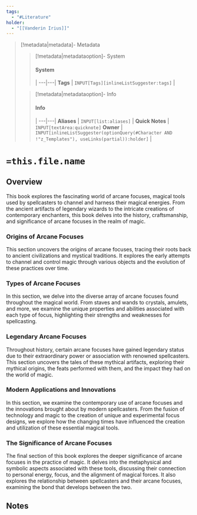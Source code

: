 ```yaml
---
tags:
  - "#Literature"
holder:
  - "[[Vanderin Irius]]"
---
```


> [!metadata|metadata]- Metadata 
>> [!metadata|metadataoption]- System
>> #### System
>>  |
>> ---|---|
> **Tags** | `INPUT[Tags][inlineListSuggester:tags]` |
>
>> [!metadata|metadataoption]- Info
>> #### Info
>>  |
>> ---|---|
>> **Aliases** | `INPUT[list:aliases]` |
>> **Quick Notes** |  `INPUT[textArea:quicknote]`
>> **Owner** | `INPUT[inlineListSuggester(optionQuery(#Character AND !"z_Templates"), useLinks(partial)):holder]` |

# `=this.file.name`


## Overview

This book explores the fascinating world of arcane focuses, magical tools used by spellcasters to channel and harness their magical energies. From the ancient artifacts of legendary wizards to the intricate creations of contemporary enchanters, this book delves into the history, craftsmanship, and significance of arcane focuses in the realm of magic.

### Origins of Arcane Focuses

This section uncovers the origins of arcane focuses, tracing their roots back to ancient civilizations and mystical traditions. It explores the early attempts to channel and control magic through various objects and the evolution of these practices over time.

### Types of Arcane Focuses

In this section, we delve into the diverse array of arcane focuses found throughout the magical world. From staves and wands to crystals, amulets, and more, we examine the unique properties and abilities associated with each type of focus, highlighting their strengths and weaknesses for spellcasting.

### Legendary Arcane Focuses

Throughout history, certain arcane focuses have gained legendary status due to their extraordinary power or association with renowned spellcasters. This section uncovers the tales of these mythical artifacts, exploring their mythical origins, the feats performed with them, and the impact they had on the world of magic.

### Modern Applications and Innovations

In this section, we examine the contemporary use of arcane focuses and the innovations brought about by modern spellcasters. From the fusion of technology and magic to the creation of unique and experimental focus designs, we explore how the changing times have influenced the creation and utilization of these essential magical tools.

### The Significance of Arcane Focuses

The final section of this book explores the deeper significance of arcane focuses in the practice of magic. It delves into the metaphysical and symbolic aspects associated with these tools, discussing their connection to personal energy, focus, and the alignment of magical forces. It also explores the relationship between spellcasters and their arcane focuses, examining the bond that develops between the two.

## Notes
